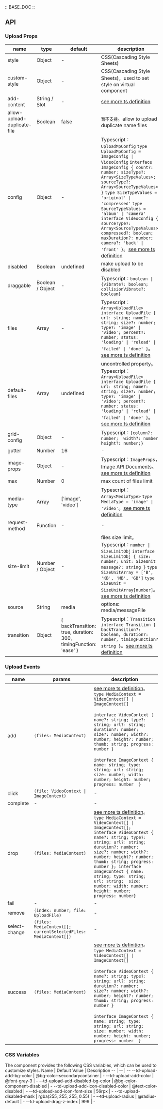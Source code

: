 :: BASE_DOC ::

## API

### Upload Props

name | type | default | description | required
-- | -- | -- | -- | --
style | Object | - | CSS(Cascading Style Sheets) | N
custom-style | Object | - | CSS(Cascading Style Sheets)，used to set style on virtual component | N
add-content | String / Slot | - | [see more ts definition](https://github.com/Tencent/tdesign-miniprogram/blob/develop/src/common/common.ts) | N
allow-upload-duplicate-file | Boolean | false | `暂不支持`。allow to upload duplicate name files | N
config | Object | - | Typescript：`UploadMpConfig` `type UploadMpConfig = ImageConfig \| VideoConfig` `interface ImageConfig { count?: number; sizeType?: Array<SizeTypeValues>; sourceType?: Array<SourceTypeValues> }` `type SizeTypeValues = 'original' \| 'compressed'` `type SourceTypeValues = 'album' \| 'camera'` `interface VideoConfig { sourceType?: Array<SourceTypeValues>; compressed?: boolean; maxDuration?: number; camera?: 'back' \| 'front' }`。[see more ts definition](https://github.com/Tencent/tdesign-miniprogram/tree/develop/src/upload/type.ts) | N
disabled | Boolean | undefined | make upload to be disabled | N
draggable | Boolean / Object | - | Typescript：`boolean \| {vibrate?: boolean; collisionVibrate?: boolean}` | N
files | Array | - | Typescript：`Array<UploadFile>` `interface UploadFile { url: string; name?: string; size?: number; type?: 'image' \| 'video'; percent?: number; status: 'loading' \| 'reload' \| 'failed' \| 'done' }`。[see more ts definition](https://github.com/Tencent/tdesign-miniprogram/tree/develop/src/upload/type.ts) | N
default-files | Array | undefined | uncontrolled property。Typescript：`Array<UploadFile>` `interface UploadFile { url: string; name?: string; size?: number; type?: 'image' \| 'video'; percent?: number; status: 'loading' \| 'reload' \| 'failed' \| 'done' }`。[see more ts definition](https://github.com/Tencent/tdesign-miniprogram/tree/develop/src/upload/type.ts) | N
grid-config | Object | - | Typescript：`{column?: number;  width?: number; height?: number;}` | N
gutter | Number | 16 | \- | N
image-props | Object | - | Typescript：`ImageProps`，[Image API Documents](./image?tab=api)。[see more ts definition](https://github.com/Tencent/tdesign-miniprogram/tree/develop/src/upload/type.ts) | N
max | Number | 0 | max count of files limit | N
media-type | Array | ['image', 'video'] | Typescript：`Array<MediaType>` `type MediaType = 'image' \| 'video'`。[see more ts definition](https://github.com/Tencent/tdesign-miniprogram/tree/develop/src/upload/type.ts) | N
request-method | Function | - | \- | N
size-limit | Number / Object | - | files size limit。Typescript：`number \| SizeLimitObj` `interface SizeLimitObj { size: number; unit: SizeUnit ; message?: string }` `type SizeUnitArray = ['B', 'KB', 'MB', 'GB']` `type SizeUnit = SizeUnitArray[number]`。[see more ts definition](https://github.com/Tencent/tdesign-miniprogram/tree/develop/src/upload/type.ts) | N
source | String | media | options: media/messageFile | N
transition | Object | { backTransition: true, duration: 300, timingFunction: 'ease' } | Typescript：`Transition` `interface Transition { backTransition?: boolean, duration?: number, timingFunction?: string }`。[see more ts definition](https://github.com/Tencent/tdesign-miniprogram/tree/develop/src/upload/type.ts) | N

### Upload Events

name | params | description
-- | -- | --
add | `(files: MediaContext)` | [see more ts definition](https://github.com/Tencent/tdesign-miniprogram/tree/develop/src/upload/type.ts)。<br/>`type MediaContext = VideoContext[] \| ImageContext[]`<br/><br/>`interface VideoContext { name?: string; type?: string; url?: string; duration?: number; size?: number; width?: number; height?: number; thumb: string; progress: number }`<br/><br/>`interface ImageContext { name: string; type: string; url: string;  size: number; width: number; height: number; progress: number  }`<br/>
click | `(file: VideoContext \| ImageContext)` | \-
complete | \- | \-
drop | `(files: MediaContext) ` | [see more ts definition](https://github.com/Tencent/tdesign-miniprogram/tree/develop/src/upload/type.ts)。<br/>`type MediaContext = VideoContext[] \| ImageContext[]; interface VideoContext { name?: string; type?: string; url?: string; duration?: number; size?: number; width?: number; height?: number; thumb: string; progress: number }; interface ImageContext { name: string; type: string; url: string;  size: number; width: number; height: number; progress: number}`<br/>
fail | \- | \-
remove | `(index: number; file: UploadFile)` | \-
select-change | `(files: MediaContext[]; currentSelectedFiles: MediaContext[])` | \-
success | `(files: MediaContext)` | [see more ts definition](https://github.com/Tencent/tdesign-miniprogram/tree/develop/src/upload/type.ts)。<br/>`type MediaContext = VideoContext[] \| ImageContext[]`<br/><br/>`interface VideoContext { name?: string; type?: string; url?: string; duration?: number; size?: number; width?: number; height?: number; thumb: string; progress: number }`<br/><br/>`interface ImageContext { name: string; type: string; url: string;  size: number; width: number; height: number; progress: number  }`<br/>

### CSS Variables

The component provides the following CSS variables, which can be used to customize styles.
Name | Default Value | Description
-- | -- | --
--td-upload-add-bg-color | @bg-color-secondarycontainer | -
--td-upload-add-color | @font-gray-3 | -
--td-upload-add-disabled-bg-color | @bg-color-component-disabled | -
--td-upload-add-icon-disabled-color | @text-color-disabled | -
--td-upload-add-icon-font-size | 56rpx | -
--td-upload-disabled-mask | rgba(255, 255, 255, 0.55) | -
--td-upload-radius | @radius-default | -
--td-upload-drag-z-index | 999 | -
